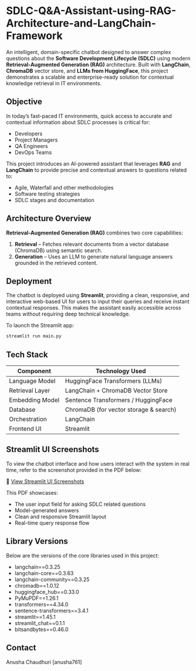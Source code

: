 # SDLC-Q&A-Assistant-using-RAG-Architecture-and-LangChain-Framework

An intelligent, domain-specific chatbot designed to answer complex questions about the **Software Development Lifecycle (SDLC)** using modern **Retrieval-Augmented Generation (RAG)** architecture. Built with **LangChain**, **ChromaDB** vector store, and **LLMs from HuggingFace**, this project demonstrates a scalable and enterprise-ready solution for contextual knowledge retrieval in IT environments.

## Objective

In today’s fast-paced IT environments, quick access to accurate and contextual information about SDLC processes is critical for:

- Developers  
- Project Managers  
- QA Engineers  
- DevOps Teams

This project introduces an AI-powered assistant that leverages **RAG** and **LangChain** to provide precise and contextual answers to questions related to:

- Agile, Waterfall and other methodologies  
- Software testing strategies  
- SDLC stages and documentation

## Architecture Overview

**Retrieval-Augmented Generation (RAG)** combines two core capabilities:

1. **Retrieval** – Fetches relevant documents from a vector database (ChromaDB) using semantic search.
2. **Generation** – Uses an LLM to generate natural language answers grounded in the retrieved content.

## Deployment

The chatbot is deployed using **Streamlit**, providing a clean, responsive, and interactive web-based UI for users to input their queries and receive instant contextual responses. This makes the assistant easily accessible across teams without requiring deep technical knowledge.

To launch the Streamlit app:

```bash
streamlit run main.py
```

## Tech Stack

| Component         | Technology Used                          |
|------------------|------------------------------------------|
| Language Model    | HuggingFace Transformers (LLMs)         |
| Retrieval Layer   | LangChain + ChromaDB Vector Store       |
| Embedding Model   | Sentence Transformers / HuggingFace     |
| Database          | ChromaDB (for vector storage & search)  |
| Orchestration     | LangChain                               |
| Frontend UI       | Streamlit                               |

## Streamlit UI Screenshots

To view the chatbot interface and how users interact with the system in real time, refer to the screenshot provided in the PDF below:

📄 [View Streamlit UI Screenshots](./outputScreenshots.pdf)

This PDF showcases:

- The user input field for asking SDLC related questions
- Model-generated answers
- Clean and responsive Streamlit layout
- Real-time query response flow
  

## Library Versions

Below are the versions of the core libraries used in this project:

- langchain==0.3.25
- langchain-core==0.3.63
- langchain-community==0.3.25
- chromadb==1.0.12
- huggingface_hub==0.33.0
- PyMuPDF==1.26.1
- transformers==4.34.0
- sentence-transformers==3.4.1
- streamlit==1.45.1
- streamlit_chat==0.1.1
- bitsandbytes==0.46.0


## Contact
Anusha Chaudhuri [anusha761]
